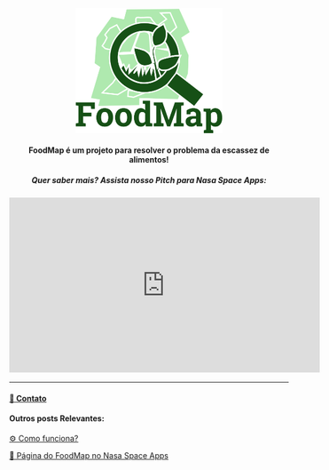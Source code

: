 <html>
  <head>
    <style>
      .object-center {
        text-align: center;
      }
    </style>
  </head>
  <body>
    <div class="object-center">
      <img src="FoodMap.png" alt="FoodMap" width="263.75" height="224.625">
    </div>
    <div class="object-center"> 
      <h4> FoodMap é um projeto para resolver o problema da escassez de alimentos!</h4>
      <h5>Quer saber mais? Assista nosso Pitch para Nasa Space Apps:</h4>
      <iframe width="560" height="315" src="https://www.youtube.com/embed/9Hh9YAS3nlI" title="YouTube video player" frameborder="0" allow="accelerometer; autoplay; clipboard-write; encrypted-media; gyroscope; picture-in-picture" allowfullscreen></iframe>
    </div>
  </body>
</html>

---

#### [📧 Contato ](contato.md)

#### Outros posts Relevantes: 
[⚙️ Como funciona?](Resumo.md) 

[🚀 Página do FoodMap no Nasa Space Apps](https://2020.spaceappschallenge.org/challenges/sustain/sustaining-our-planet-future-generations/teams/grees-1/project)

<!--
[Repositório no GitHub:](https://github.com/foodmap-grees)
-->
